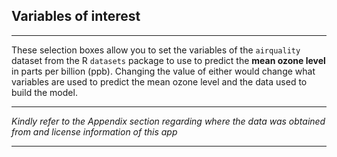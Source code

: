 ## **Variables of interest**
***
These selection boxes allow you to set the variables of the `airquality` dataset from the R `datasets` package to use to predict the **mean ozone level** in parts per billion (ppb). Changing the value of either would change what variables are used to predict the mean ozone level and the data used to build the model.
***
*Kindly refer to the Appendix section regarding where the data was obtained from and license information of this app*
***
